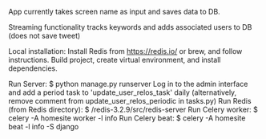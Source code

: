 App currently takes screen name as input and saves data to DB.

Streaming functionality tracks keywords and adds associated users to DB (does not save tweet)


Local installation:
Install Redis from https://redis.io/ or brew, and follow instructions.
Build project, create virtual environment, and install dependencies.

Run Server: $ python manage.py runserver
  Log in to the admin interface and add a period task to 'update_user_relos_task' daily (alternatively, remove comment from update_user_relos_periodic in tasks.py)
Run Redis (from Redis directory): $ /redis-3.2.9/src/redis-server
Run Celery worker: $ celery -A homesite worker -l info
Run Celery beat: $ celery -A homesite beat -l info -S django
